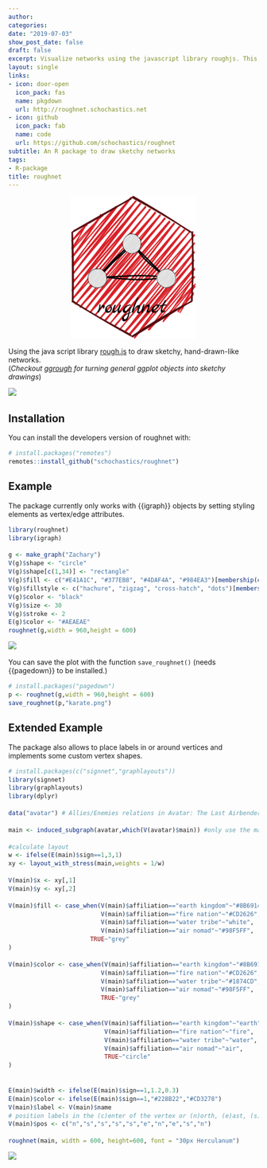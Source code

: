 ```yaml
---
author:
categories:
date: "2019-07-03"
show_post_date: false
draft: false
excerpt: Visualize networks using the javascript library roughjs. This allows to draw sketchy, hand-drawn-like networks.
layout: single
links:
- icon: door-open
  icon_pack: fas
  name: pkgdown 
  url: http://roughnet.schochastics.net
- icon: github
  icon_pack: fab
  name: code
  url: https://github.com/schochastics/roughnet
subtitle: An R package to draw sketchy networks
tags:
- R-package
title: roughnet
---
```

<p style="text-align:center;">
<img src="featured-hex.png" width="50%">
</p>



Using the java script library [rough.js](https://roughjs.com/) to draw sketchy, hand-drawn-like networks.  
(*Checkout [ggrough](https://xvrdm.github.io/ggrough/) for turning general ggplot objects into sketchy drawings*)  

![](https://raw.githubusercontent.com/schochastics/roughnet/master/man/figures/example.png)

## Installation

You can install the developers version of roughnet with:


```r
# install.packages("remotes")
remotes::install_github("schochastics/roughnet")
```

## Example

The package currently only works with {{igraph}} objects by setting styling elements as vertex/edge attributes.


```r
library(roughnet)
library(igraph)

g <- make_graph("Zachary")
V(g)$shape <- "circle"
V(g)$shape[c(1,34)] <- "rectangle"
V(g)$fill <- c("#E41A1C", "#377EB8", "#4DAF4A", "#984EA3")[membership(cluster_louvain(g))]
V(g)$fillstyle <- c("hachure", "zigzag", "cross-hatch", "dots")[membership(cluster_louvain(g))]
V(g)$color <- "black"
V(g)$size <- 30
V(g)$stroke <- 2
E(g)$color <- "#AEAEAE"
roughnet(g,width = 960,height = 600)
```

![](https://raw.githubusercontent.com/schochastics/roughnet/master/man/figures/karate.png)

You can save the plot with the function `save_roughnet()` (needs {{pagedown}} to be installed.)

```r
# install.packages("pagedown")
p <- roughnet(g,width = 960,height = 600)
save_roughnet(p,"karate.png")
```

## Extended Example

The package also allows to place labels in or around vertices and implements some custom vertex shapes.

```r
# install.packages(c("signnet","graphlayouts"))
library(signnet)
library(graphlayouts)
library(dplyr)

data("avatar") # Allies/Enemies relations in Avatar: The Last Airbender

main <- induced_subgraph(avatar,which(V(avatar)$main)) #only use the main characters

#calculate layout
w <- ifelse(E(main)$sign==1,3,1)
xy <- layout_with_stress(main,weights = 1/w)

V(main)$x <- xy[,1]
V(main)$y <- xy[,2]

V(main)$fill <- case_when(V(main)$affiliation=="earth kingdom"~"#8B6914",
                          V(main)$affiliation=="fire nation"~"#CD2626",
                          V(main)$affiliation=="water tribe"~"white",
                          V(main)$affiliation=="air nomad"~"#98F5FF",
                       TRUE~"grey"
)

V(main)$color <- case_when(V(main)$affiliation=="earth kingdom"~"#8B6914",
                          V(main)$affiliation=="fire nation"~"#CD2626",
                          V(main)$affiliation=="water tribe"~"#1874CD",
                          V(main)$affiliation=="air nomad"~"#98F5FF",
                          TRUE~"grey"
)

V(main)$shape <- case_when(V(main)$affiliation=="earth kingdom"~"earth",
                           V(main)$affiliation=="fire nation"~"fire",
                           V(main)$affiliation=="water tribe"~"water",
                           V(main)$affiliation=="air nomad"~"air",
                           TRUE~"circle"
)


E(main)$width <- ifelse(E(main)$sign==1,1.2,0.3)
E(main)$color <- ifelse(E(main)$sign==1,"#228B22","#CD3278")
V(main)$label <- V(main)$name
# position labels in the (c)enter of the vertex or (n)orth, (e)ast, (s)outh, or (w)est of it 
V(main)$pos <- c("n","s","s","s","s","e","n","e","s","n") 

roughnet(main, width = 600, height=600, font = "30px Herculanum")
```


![](https://raw.githubusercontent.com/schochastics/roughnet/master/man/figures/avatar.png)

